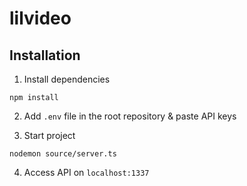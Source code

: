 # lilvideo

## Installation

1. Install dependencies

```
npm install
```

2. Add `.env` file in the root repository & paste API keys

3. Start project
```
nodemon source/server.ts
```

4. Access API on `localhost:1337`

